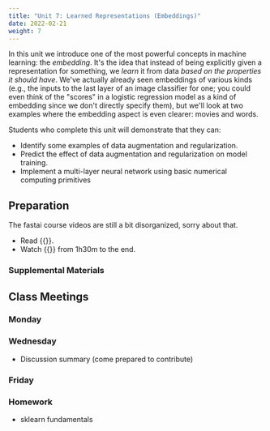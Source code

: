 ```yaml
---
title: "Unit 7: Learned Representations (Embeddings)"
date: 2022-02-21
weight: 7
---
```


In this unit we introduce one of the most powerful concepts in machine learning: the *embedding*. It's the idea that instead of being explicitly given a representation for something, we *learn* it from data *based on the properties it should have*. We've actually already seen embeddings of various kinds (e.g., the inputs to the last layer of an image classifier for one; you could even think of the "scores" in a logistic regression model as a kind of embedding since we don't directly specify them), but we'll look at two examples where the embedding aspect is even clearer: movies and words.

Students who complete this unit will demonstrate that they can:

- Identify some examples of data augmentation and regularization.
- Predict the effect of data augmentation and regularization on model training.
- Implement a multi-layer neural network using basic numerical computing primitives

## Preparation

The fastai course videos are still a bit disorganized, sorry about that.

- Read {{<fastbook num="8" nbname="08_collab.ipynb">}}.
- Watch {{<fastvideo num="6">}} from 1h30m to the end.

### Supplemental Materials

## Class Meetings

### Monday

### Wednesday

- Discussion summary (come prepared to contribute)

### Friday

### Homework

- sklearn fundamentals